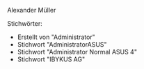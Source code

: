Alexander Müller

Stichwörter:
* Erstellt von "Administrator"
* Stichwort "AdministratorASUS"
* Stichwort "Administrator Normal ASUS 4"
* Stichwort "IBYKUS AG"



